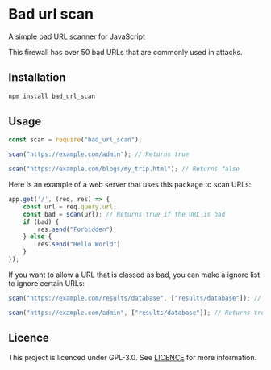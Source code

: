 # Bad url scan

A simple bad URL scanner for JavaScript

This firewall has over 50 bad URLs that are commonly used in attacks.

## Installation

```bash
npm install bad_url_scan
```

## Usage

````javascript
const scan = require("bad_url_scan");

scan("https://example.com/admin"); // Returns true

scan("https://example.com/blogs/my_trip.html"); // Returns false
````


Here is an example of a web server that uses this package to scan URLs:

```javascript
app.get('/', (req, res) => {
    const url = req.query.url;
    const bad = scan(url); // Returns true if the URL is bad
    if (bad) {
        res.send("Forbidden");
    } else {
        res.send("Hello World")
    }
});
```

If you want to allow a URL that is classed as bad, you can make a ignore list to ignore certain URLs:

```javascript
scan("https://example.com/results/database", ["results/database"]); // Returns false

scan("https://example.com/admin", ["results/database"]); // Returns true
```

## Licence

This project is licenced under GPL-3.0. See [LICENCE](LICENCE) for more information.